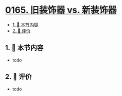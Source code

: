 # [0165. 旧装饰器 vs. 新装饰器](https://github.com/tnotesjs/TNotes.typescript/tree/main/notes/0165.%20%E6%97%A7%E8%A3%85%E9%A5%B0%E5%99%A8%20vs.%20%E6%96%B0%E8%A3%85%E9%A5%B0%E5%99%A8)

<!-- region:toc -->

- [1. 🎯 本节内容](#1--本节内容)
- [2. 🫧 评价](#2--评价)

<!-- endregion:toc -->

## 1. 🎯 本节内容

- todo

## 2. 🫧 评价

- todo
